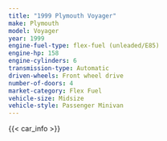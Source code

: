```yaml
---
title: "1999 Plymouth Voyager"
make: Plymouth
model: Voyager
year: 1999
engine-fuel-type: flex-fuel (unleaded/E85)
engine-hp: 158
engine-cylinders: 6
transmission-type: Automatic
driven-wheels: Front wheel drive
number-of-doors: 4
market-category: Flex Fuel
vehicle-size: Midsize
vehicle-style: Passenger Minivan
---
```


{{< car_info >}}
